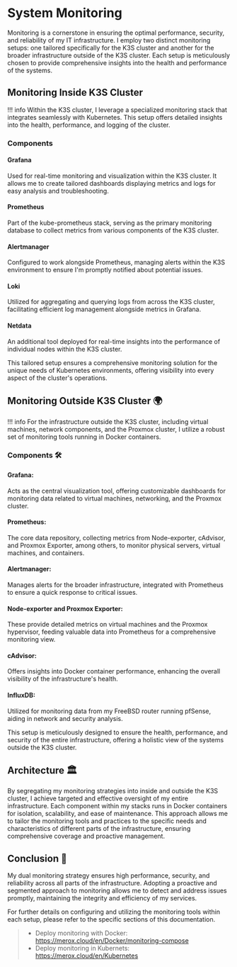 # System Monitoring

Monitoring is a cornerstone in ensuring the optimal performance, security, and reliability of my IT infrastructure. I employ two distinct monitoring setups: one tailored specifically for the K3S cluster and another for the broader infrastructure outside of the K3S cluster. Each setup is meticulously chosen to provide comprehensive insights into the health and performance of the systems.

## Monitoring Inside K3S Cluster 

!!! info
    Within the K3S cluster, I leverage a specialized monitoring stack that integrates seamlessly with Kubernetes. This setup offers detailed insights into the health, performance, and logging of the cluster.
### Components 

#### **Grafana**
Used for real-time monitoring and visualization within the K3S cluster. It allows me to create tailored dashboards displaying metrics and logs for easy analysis and troubleshooting.

#### **Prometheus**
Part of the kube-prometheus stack, serving as the primary monitoring database to collect metrics from various components of the K3S cluster.

#### **Alertmanager**
Configured to work alongside Prometheus, managing alerts within the K3S environment to ensure I'm promptly notified about potential issues.

#### **Loki**
Utilized for aggregating and querying logs from across the K3S cluster, facilitating efficient log management alongside metrics in Grafana.

#### **Netdata**
An additional tool deployed for real-time insights into the performance of individual nodes within the K3S cluster.

This tailored setup ensures a comprehensive monitoring solution for the unique needs of Kubernetes environments, offering visibility into every aspect of the cluster's operations.
## Monitoring Outside K3S Cluster 🌍

!!! info
    For the infrastructure outside the K3S cluster, including virtual machines, network components, and the Proxmox cluster, I utilize a robust set of monitoring tools running in Docker containers.


### Components 🛠️

#### **Grafana**: 
Acts as the central visualization tool, offering customizable dashboards for monitoring data related to virtual machines, networking, and the Proxmox cluster.

#### **Prometheus**: 
The core data repository, collecting metrics from Node-exporter, cAdvisor, and Proxmox Exporter, among others, to monitor physical servers, virtual machines, and containers.

#### **Alertmanager**: 
Manages alerts for the broader infrastructure, integrated with Prometheus to ensure a quick response to critical issues.

#### **Node-exporter and Proxmox Exporter**: 
These provide detailed metrics on virtual machines and the Proxmox hypervisor, feeding valuable data into Prometheus for a comprehensive monitoring view.

#### **cAdvisor**: 
Offers insights into Docker container performance, enhancing the overall visibility of the infrastructure's health.

#### **InfluxDB**: 
Utilized for monitoring data from my FreeBSD router running pfSense, aiding in network and security analysis.

This setup is meticulously designed to ensure the health, performance, and security of the entire infrastructure, offering a holistic view of the systems outside the K3S cluster.
## Architecture 🏛️

By segregating my monitoring strategies into inside and outside the K3S cluster, I achieve targeted and effective oversight of my entire infrastructure. Each component within my stacks runs in Docker containers for isolation, scalability, and ease of maintenance. This approach allows me to tailor the monitoring tools and practices to the specific needs and characteristics of different parts of the infrastructure, ensuring comprehensive coverage and proactive management.

## Conclusion 🎯

 My dual monitoring strategy ensures high performance, security, and reliability across all parts of the infrastructure. Adopting a proactive and segmented approach to monitoring allows me to detect and address issues promptly, maintaining the integrity and efficiency of my services.

For further details on configuring and utilizing the monitoring tools within each setup, please refer to the specific sections of this documentation.



> - Deploy monitoring with Docker: https://merox.cloud/en/Docker/monitoring-compose
> - Deploy monitoring in Kubernets: https://merox.cloud/en/Kubernetes

